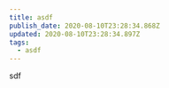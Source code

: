 ```yaml
---
title: asdf
publish_date: 2020-08-10T23:28:34.868Z
updated: 2020-08-10T23:28:34.897Z
tags:
  - asdf
---
```

sdf